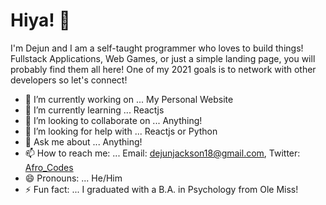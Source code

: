 # Hiya! 👋

I'm Dejun and I am a self-taught programmer who loves to build things! Fullstack Applications, Web Games, or just a simple landing page, you will probably find them all here! One of my 2021 goals is to network with other developers so let's connect!

- 🔭 I’m currently working on ... My Personal Website
- 🌱 I’m currently learning ... Reactjs
- 👯 I’m looking to collaborate on ... Anything!
- 🤔 I’m looking for help with ... Reactjs or Python
- 💬 Ask me about ... Anything!
- 📫 How to reach me: ... Email: dejunjackson18@gmail.com, Twitter: [Afro_Codes](https://twitter.com/Afro_codes) 
- 😄 Pronouns: ... He/Him
- ⚡ Fun fact: ... I graduated with a B.A. in Psychology from Ole Miss!

